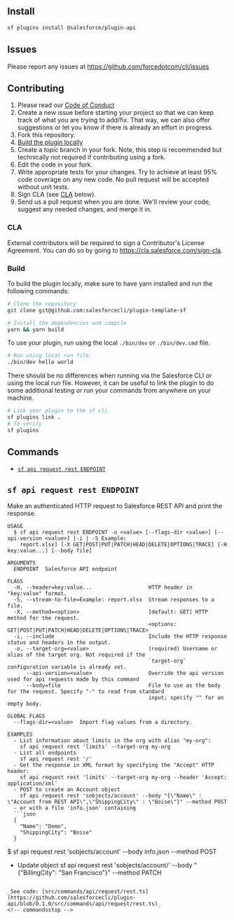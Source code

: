 ## Install

```bash
sf plugins install @salesforce/plugin-api
```

## Issues

Please report any issues at https://github.com/forcedotcom/cli/issues

## Contributing

1. Please read our [Code of Conduct](CODE_OF_CONDUCT.md)
2. Create a new issue before starting your project so that we can keep track of
   what you are trying to add/fix. That way, we can also offer suggestions or
   let you know if there is already an effort in progress.
3. Fork this repository.
4. [Build the plugin locally](#build)
5. Create a _topic_ branch in your fork. Note, this step is recommended but technically not required if contributing using a fork.
6. Edit the code in your fork.
7. Write appropriate tests for your changes. Try to achieve at least 95% code coverage on any new code. No pull request will be accepted without unit tests.
8. Sign CLA (see [CLA](#cla) below).
9. Send us a pull request when you are done. We'll review your code, suggest any needed changes, and merge it in.

### CLA

External contributors will be required to sign a Contributor's License
Agreement. You can do so by going to https://cla.salesforce.com/sign-cla.

### Build

To build the plugin locally, make sure to have yarn installed and run the following commands:

```bash
# Clone the repository
git clone git@github.com:salesforcecli/plugin-template-sf

# Install the dependencies and compile
yarn && yarn build
```

To use your plugin, run using the local `./bin/dev` or `./bin/dev.cmd` file.

```bash
# Run using local run file.
./bin/dev hello world
```

There should be no differences when running via the Salesforce CLI or using the local run file. However, it can be useful to link the plugin to do some additional testing or run your commands from anywhere on your machine.

```bash
# Link your plugin to the sf cli
sf plugins link .
# To verify
sf plugins
```

## Commands

<!-- commands -->

- [`sf api request rest ENDPOINT`](#sf-api-request-rest-endpoint)

## `sf api request rest ENDPOINT`

Make an authenticated HTTP request to Salesforce REST API and print the response.

````
USAGE
  $ sf api request rest ENDPOINT -o <value> [--flags-dir <value>] [--api-version <value>] [-i | -S Example:
    report.xlsx] [-X GET|POST|PUT|PATCH|HEAD|DELETE|OPTIONS|TRACE] [-H key:value...] [--body file]

ARGUMENTS
  ENDPOINT  Salesforce API endpoint

FLAGS
  -H, --header=key:value...                  HTTP header in "key:value" format.
  -S, --stream-to-file=Example: report.xlsx  Stream responses to a file.
  -X, --method=<option>                      [default: GET] HTTP method for the request.
                                             <options: GET|POST|PUT|PATCH|HEAD|DELETE|OPTIONS|TRACE>
  -i, --include                              Include the HTTP response status and headers in the output.
  -o, --target-org=<value>                   (required) Username or alias of the target org. Not required if the
                                             `target-org` configuration variable is already set.
      --api-version=<value>                  Override the api version used for api requests made by this command
      --body=file                            File to use as the body for the request. Specify "-" to read from standard
                                             input; specify "" for an empty body.

GLOBAL FLAGS
  --flags-dir=<value>  Import flag values from a directory.

EXAMPLES
  - List information about limits in the org with alias "my-org":
    sf api request rest 'limits' --target-org my-org
  - List all endpoints
    sf api request rest '/'
  - Get the response in XML format by specifying the "Accept" HTTP header:
    sf api request rest 'limits' --target-org my-org --header 'Accept: application/xml'
  - POST to create an Account object
    sf api request rest 'sobjects/account' --body "{\"Name\" : \"Account from REST API\",\"ShippingCity\" : \"Boise\"}" --method POST
  - or with a file 'info.json' containing
  ```json
  {
    "Name": "Demo",
    "ShippingCity": "Boise"
  }
````

$ sf api request rest 'sobjects/account' --body info.json --method POST

- Update object
  sf api request rest 'sobjects/account/<Account ID>' --body "{\"BillingCity\": \"San Francisco\"}" --method PATCH

```

_See code: [src/commands/api/request/rest.ts](https://github.com/salesforcecli/plugin-api/blob/0.1.0/src/commands/api/request/rest.ts)_
<!-- commandsstop -->
```
